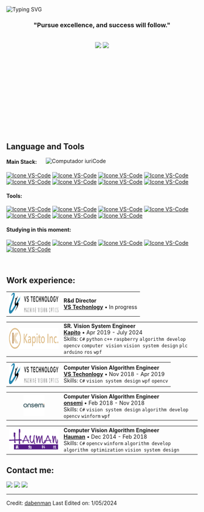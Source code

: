 ![Typing SVG](https://readme-typing-svg.herokuapp.com/?color=16BD99&size=35&center=true&vCenter=true&width=1000&lines=Welcome+to+my+GitHub+profile!;My+name+is+Dabenman!)

<h3 align="center">"Pursue excellence, and success will follow."</h3>

<br>

<div align="center" style="margin-bottom:200px">
 <img width=45% align="center" src="https://github-readme-stats.vercel.app/api?username=dabenman&theme=radical&show_icons=true" />
 <img width=40% align="center" src="https://github-readme-stats.vercel.app/api/top-langs/?username=dabenman&layout=compact&theme=radical" />
</div>


<br>

## Language and Tools

<img src="https://raw.githubusercontent.com/MicaelliMedeiros/micaellimedeiros/master/image/computer-illustration.png" min-width="400px" max-width="400px" width="400px" align="right" alt="Computador iuriCode">

#### Main Stack:
  [<img height="48px" width="48px" alt="Icone VS-Code" src="https://skillicons.dev/icons?i=cs"/>]()
  [<img height="48px" width="48px" alt="Icone VS-Code" src="https://skillicons.dev/icons?i=cpp"/>]()
  [<img height="48px" width="48px" alt="Icone VS-Code" src="https://skillicons.dev/icons?i=py"/>]()
  [<img height="48px" width="48px" alt="Icone VS-Code" src="https://skillicons.dev/icons?i=dotnet"/>]()
  [<img height="48px" width="48px" alt="Icone VS-Code" src="https://skillicons.dev/icons?i=arduino"/>]()
  [<img height="48px" width="48px" alt="Icone VS-Code" src="https://skillicons.dev/icons?i=opencv"/>]()
  [<img height="48px" width="48px" alt="Icone VS-Code" src="https://skillicons.dev/icons?i=raspberrypi"/>]()
  [<img height="48px" width="48px" alt="Icone VS-Code" src="https://skillicons.dev/icons?i=reactivex"/>]()

#### Tools:

  [<img height="48px" width="48px" alt="Icone VS-Code" src="https://skillicons.dev/icons?i=vscode"/>]()
  [<img height="48px" width="48px" alt="Icone VS-Code" src="https://skillicons.dev/icons?i=github"/>]()
  [<img height="48px" width="48px" alt="Icone VS-Code" src="https://skillicons.dev/icons?i=git"/>]()
  [<img height="48px" width="48px" alt="Icone VS-Code" src="https://skillicons.dev/icons?i=cmake"/>]()
  [<img height="48px" width="48px" alt="Icone VS-Code" src="https://skillicons.dev/icons?i=docker"/>]()
  [<img height="48px" width="48px" alt="Icone VS-Code" src="https://skillicons.dev/icons?i=grafana"/>]()
  [<img height="48px" width="48px" alt="Icone VS-Code" src="https://skillicons.dev/icons?i=obsidian"/>]()

#### Studying in this moment:
  [<img height="48px" width="48px" alt="Icone VS-Code" src="https://skillicons.dev/icons?i=js"/>]()
  [<img height="48px" width="48px" alt="Icone VS-Code" src="https://skillicons.dev/icons?i=ansible"/>]()
  [<img height="48px" width="48px" alt="Icone VS-Code" src="https://skillicons.dev/icons?i=fastapi"/>]()
  [<img height="48px" width="48px" alt="Icone VS-Code" src="https://skillicons.dev/icons?i=blender"/>]()
  [<img height="48px" width="48px" alt="Icone VS-Code" src="https://skillicons.dev/icons?i=ros"/>]()


<br>

## Work experience:

<table>
<tr>
<td width="130px" align="center">
  <img src="/assets/vst_logo.svg" alt="VS Technology" height="55px"/>
</td>
<td>
  <strong>R&amp;d Director</strong><br/>
  <a href="https://vst.co.jp/zh-hans/"><strong>VS Techonlogy</strong></a> • In progress<br/>
</td>
</tr>
</table>

<table>
<tr>
<td width="130px" align="center">
  <img src="/assets/kapito_logo.svg" alt="Kapito" height="55px"/>
</td>
<td>
  <strong>SR. Vision System Engineer</strong><br/>
  <a href="https://www.kapito.ai/"><strong>Kapito</strong></a> • Apr 2019 - July 2024<br/>
  Skills: <code>C#</code> <code>python</code> <code>c++</code> <code>raspberry</code> <code>algorithm develop</code> <code>opencv</code> <code>computer vision</code> <code>vision system design</code> <code>plc</code> <code>arduino</code> <code>ros</code> <code>wpf</code>
</td>
</tr>
</table>

<table>
<tr>
<td width="130px" align="center">
  <img src="/assets/vst_logo.svg" alt="VS Technology" height="55px"/>
</td>
<td>
  <strong>Computer Vision Algorithm Engineer</strong><br/>
  <a href="https://vst.co.jp/zh-hans/"><strong>VS Techonlogy</strong></a> • Nov 2018 - Apr 2019<br/>
  Skills: <code>C#</code> <code>vision system design</code> <code>wpf</code> <code>opencv</code>
</td>
</tr>
</table>

<table>
<tr>
<td width="130px" align="center">
  <img src="/assets/onsemi_logo.png" alt="onsemi" height="55px"/>
</td>
<td>
  <strong>Computer Vision Algorithm Engineer</strong><br/>
  <a href="https://www.onsemi.com/"><strong>onsemi</strong></a> • Feb 2018 - Nov 2018<br/>
  Skills: <code>C#</code> <code>vision system design</code> <code>algorithm develop</code> <code>opencv</code> <code>winform</code> <code>wpf</code>
</td>
</tr>
</table>

<table>
<tr>
<td width="130px" align="center">
  <img src="/assets/hauman_logo.png" alt="Hauman" height="55px"/>
</td>
<td>
  <strong>Computer Vision Algorithm Engineer</strong><br/>
  <a href="https://www.hauman.com.tw/index.aspx"><strong>Hauman</strong></a> • Dec 2014 - Feb 2018<br/>
  Skills: <code>C#</code> <code>opencv</code> <code>winform</code> <code>algorithm develop</code> <code>algorithm optimization</code> <code>vision system design</code>
</td>
</tr>
</table>


## Contact me:
<div>
<a href="https://www.instagram.com/dabenman/" target="_blank"><img loading="lazy" src="https://img.shields.io/badge/-Instagram-%23E4405F?style=for-the-badge&logo=instagram&logoColor=white" target="_blank"></a>
<a href = "mailto: jason2677350@gmail.com"><img loading="lazy" src="https://img.shields.io/badge/Gmail-D14836?style=for-the-badge&logo=gmail&logoColor=white" target="_blank"></a>
<a href="https://linkedin.com/in/po-han-chou-a42582156" target="_blank"><img loading="lazy" src="https://img.shields.io/badge/-LinkedIn-%230077B5?style=for-the-badge&logo=linkedin&logoColor=white" target="_blank"></a>   
</div>


------
Credit: [dabenman](https://github.com/dabenman)
Last Edited on: 1/05/2024
